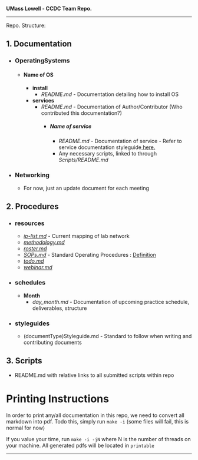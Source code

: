 **UMass Lowell - CCDC Team Repo.**  
 
-----------------------------------------------------------------------------------------------------------------------  

Repo. Structure:  
  
## 1. Documentation  
   - ### OperatingSystems                              
     - #### Name of OS                                    
       - **install**                           
         - *README.md* - Documentation detailing how to install OS    
       - **services**  
         - *README.md* - Documentation of Author/Contributor (Who contributed this documentation?)  
           - ##### Name of service
             - *README.md* - Documentation of service - Refer to service documentation styleguide[ here.](./Procedures/styleguides/serviceDocumentationStyleGuide.md)  
             - Any necessary scripts, linked to through *Scripts/README.md*
   - ### Networking
     - For now, just an update document for each meeting  
## 2. Procedures  
   - ### resources
     - [*ip-list.md*](Procedures/resources/ip-list.md) - Current mapping of lab network  
     - [*methodology.md*](Procedures/resources/methodology.md) 
     - [*roster.md*](Procedures/resources/roster.md)  
     - [*SOPs.md*](Procedures/resources/SOPs.md) - Standard Operating Procedures : [Definition](https://www.merriam-webster.com/dictionary/standard%20operating%20procedure)  
     - [*todo.md*](Procedures/resources/todo.md)  
     - [*webinar.md*](Procedures/resources/webinar.md)  
   - ### schedules  
     - **Month**  
       - *day_month.md* - Documentation of upcoming practice schedule, deliverables, structure    
   - ### styleguides  
     - (documentType)Styleguide.md - Standard to follow when writing and contributing documents  
## 3. Scripts  
   - README.md with relative links to all submitted scripts within repo  
   
# Printing Instructions

In order to print any/all documentation in this repo,
we need to convert all markdown into pdf. Todo this,
simply run `make -i` (some files will fail, this is normal for now)

If you value your time, run `make -i -jN` where N is the
number of threads on your machine.
All generated pdfs will be located in `printable`

----------------------------------------------------------------------------------------------------------------------- 
